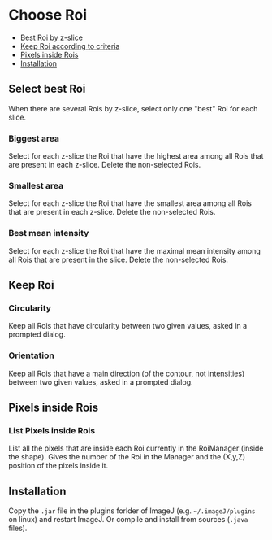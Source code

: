 # Choose Roi

 * [Best Roi by z-slice](#select-best-roi)
 * [Keep Roi according to criteria](#keep-roi)
 * [Pixels inside Rois](#pixels-inside-rois)
 * [Installation](#installation)

## Select best Roi
When there are several Rois by z-slice, select only one "best" Roi for each slice.

### Biggest area
Select for each z-slice the Roi that have the highest area among all Rois that are present in each z-slice.
Delete the non-selected Rois.

### Smallest area
Select for each z-slice the Roi that have the smallest area among all Rois that are present in each z-slice.
Delete the non-selected Rois.

### Best mean intensity
Select for each z-slice the Roi that have the maximal mean intensity among all Rois that are present in the slice.
Delete the non-selected Rois.

## Keep Roi

### Circularity
Keep all Rois that have circularity between two given values, asked in a prompted dialog.

### Orientation
Keep all Rois that have a main direction (of the contour, not intensities) between two given values, asked in a prompted dialog.

## Pixels inside Rois

### List Pixels inside Rois
List all the pixels that are inside each Roi currently in the RoiManager (inside the shape). 
Gives the number of the Roi in the Manager and the (X,y,Z) position of the pixels inside it.

## Installation
Copy the ```.jar``` file in the plugins forlder of ImageJ (e.g. ```~/.imageJ/plugins``` on linux) and restart ImageJ.
Or compile and install from sources (```.java``` files).
